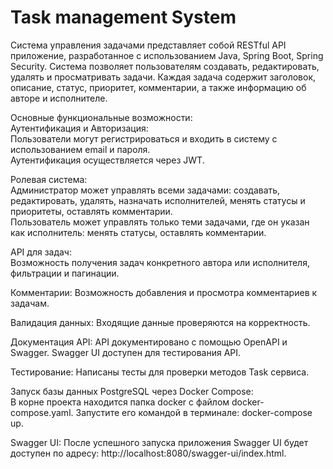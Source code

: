 # Task management System

Система управления задачами представляет собой RESTful API приложение, разработанное с использованием Java, Spring Boot,
Spring Security. Система позволяет пользователям создавать, редактировать, удалять и просматривать задачи. Каждая задача
содержит заголовок, описание, статус, приоритет, комментарии, а также информацию об авторе и исполнителе.

Основные функциональные возможности:  
Аутентификация и Авторизация:   
Пользователи могут регистрироваться и входить в систему с использованием email и пароля.  
Аутентификация осуществляется через JWT.

Ролевая система:  
Администратор может управлять всеми задачами: создавать, редактировать, удалять, назначать исполнителей, менять статусы
и приоритеты, оставлять комментарии.  
Пользователь может управлять только теми задачами, где он указан как исполнитель: менять статусы, оставлять комментарии.

API для задач:   
Возможность получения задач конкретного автора или исполнителя, фильтрации и пагинации.

Комментарии: Возможность добавления и просмотра комментариев к задачам.

Валидация данных: Входящие данные проверяются на корректность.

Документация API: API документировано с помощью OpenAPI и Swagger. Swagger UI доступен для тестирования API.

Тестирование: Написаны тесты для проверки методов Task сервиса.

Запуск базы данных PostgreSQL через Docker Compose:  
В корне проекта находится папка docker c файлом docker-compose.yaml. Запустите его командой в терминале: docker-compose up.

Swagger UI:
После успешного запуска приложения Swagger UI будет доступен по адресу: http://localhost:8080/swagger-ui/index.html.
